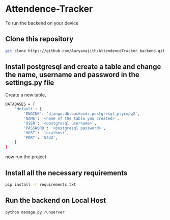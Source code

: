 # Attendence-Tracker

To run the backend on your device 

## Clone this repository

```bash
git clone https://github.com/Aaryanajith/AttendenceTracker_backend.git
```

## Install postgresql and create a table and change the name, username and password in the settings.py file

Create a new table,

```bash
DATABASES = {
    'default': {
        'ENGINE': 'django.db.backends.postgresql_psycopg2',
        'NAME': '<name of the table you created>',
        'USER': '<postgresql username>',
        'PASSWORD': '<postgresql password>',
        'HOST': 'localhost',
        'PORT': '5432',
    }
}
```
now run the project.


## Install all the necessary requirements

```bash
pip install -r requirements.txt
```

## Run the backend on Local Host

```bash
python manage.py runserver
```
